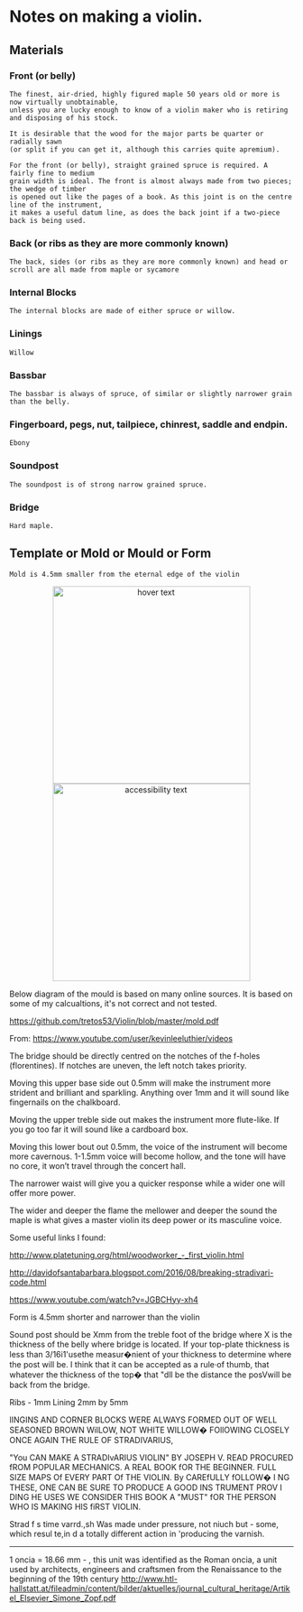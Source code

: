 # Notes on making a violin.

## Materials

### Front (or belly)

```
The finest, air-dried, highly figured maple 50 years old or more is now virtually unobtainable, 
unless you are lucky enough to know of a violin maker who is retiring and disposing of his stock.

It is desirable that the wood for the major parts be quarter or radially sawn 
(or split if you can get it, although this carries quite apremium).

For the front (or belly), straight grained spruce is required. A fairly fine to medium 
grain width is ideal. The front is almost always made from two pieces; the wedge of timber 
is opened out like the pages of a book. As this joint is on the centre line of the instrument, 
it makes a useful datum line, as does the back joint if a two-piece back is being used.
```

### Back (or ribs as they are more commonly known)

```
The back, sides (or ribs as they are more commonly known) and head or scroll are all made from maple or sycamore
```

### Internal Blocks

```
The internal blocks are made of either spruce or willow.
```

### Linings

```
Willow
```

### Bassbar

```
The bassbar is always of spruce, of similar or slightly narrower grain than the belly.
```

### Fingerboard, pegs, nut, tailpiece, chinrest, saddle and endpin.

```
Ebony
```

### Soundpost

```
The soundpost is of strong narrow grained spruce.
```

### Bridge

```
Hard maple. 
```

## Template or Mold or Mould or Form

```
Mold is 4.5mm smaller from the eternal edge of the violin
```
<p align="center">
  <img src="https://github.com/tretos53/Violin/raw/master/images/Edge_dimensions_violin.JPG" width="350" title="hover text">
  <img src="https://github.com/tretos53/Violin/raw/master/images/Edge_dimensions_violin.JPG" width="350" alt="accessibility text">
</p>










Below diagram of the mould is based on many online sources. It is based on some of my calcualtions, it's not correct and not tested.

https://github.com/tretos53/Violin/blob/master/mold.pdf

From: https://www.youtube.com/user/kevinleeluthier/videos

The bridge should be directly centred on the notches of the f-holes (florentines). If notches are uneven, the left notch takes priority.

Moving this upper base side out 0.5mm will make the instrument more strident and brilliant and sparkling. Anything over 1mm and it will sound like fingernails on the chalkboard.

Moving the upper treble side out makes the instrument more flute-like. If you 
go too far it will sound like a cardboard box.

Moving this lower bout out 0.5mm, the voice of the instrument will become more cavernous.
1-1.5mm voice will become hollow, and the tone will have no core, it won’t travel through the concert hall.

The narrower waist will give you a quicker response while a wider one will offer more power.

The wider and deeper the flame the mellower and deeper the sound the maple is what gives a master violin its deep power or its masculine voice.


Some useful links I found:

http://www.platetuning.org/html/woodworker_-_first_violin.html

http://davidofsantabarbara.blogspot.com/2016/08/breaking-stradivari-code.html

https://www.youtube.com/watch?v=JGBCHyy-xh4

Form is 4.5mm shorter and narrower than the violin

Sound post should be Xmm from the treble foot of the bridge where X is the thickness of the belly where bridge is located.
If your top-plate thickness is less than 3/16i1'usethe measur�nient of your
thickness to determine where the post will be. I think that it can be accepted as a
rule·of thumb, that whatever the thickness of the top� that "dll be the distance the
posVwill be back from the bridge. 

Ribs - 1mm
Lining 2mm by 5mm

lINGINS AND CORNER BLOCKS WERE ALWAYS FORMED OUT OF WELL SEASONED BROWN WilLOW, NOT WHITE
WILLOW� FOllOWING CLOSELY ONCE AGAIN THE RULE OF STRADIVARIUS, 

"You CAN MAKE A STRADIvARIUS VIOLIN" BY JOSEPH V. READ PROCURED fROM POPULAR MECHANICS.
A REAL BOOK fOR THE BEGINNER. FULL SIZE MAPS Of EVERY PART Of THE VIOLIN.
By CAREfULLY fOLLOW� I NG THESE, ONE CAN BE SURE TO PRODUCE A GOOD INS TRUMENT PROV I DING HE USES
WE CONSIDER THIS BOOK A "MUST" fOR THE PERSON WHO IS MAKING HIS fiRST VIOLIN. 

Strad f s time varrd.,sh Was made under pressure, not niuch but - some, which resul te,in d
a totally different action in 'producing the varnish.


--------------------------------------
1 oncia = 18.66 mm - , this unit was identified as
the Roman oncia, a unit used by architects, engineers and craftsmen
from the Renaissance to the beginning of the 19th century
http://www.htl-hallstatt.at/fileadmin/content/bilder/aktuelles/journal_cultural_heritage/Artikel_Elsevier_Simone_Zopf.pdf

